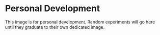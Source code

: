 # Personal Development

This image is for personal development. Random experiments will go here until they graduate
to their own dedicated image.
